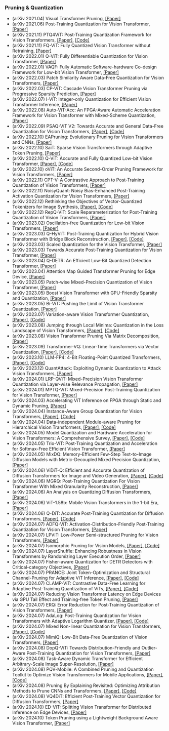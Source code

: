 
### Pruning & Quantization
- (arXiv 2021.04) Visual Transformer Pruning, [[Paper]](https://arxiv.org/pdf/2104.08500.pdf)
- (arXiv 2021.06) Post-Training Quantization for Vision Transformer, [[Paper]](https://arxiv.org/pdf/2106.14156.pdf)
- (arXiv 2021.11) PTQ4ViT: Post-Training Quantization Framework for Vision Transformers, [[Paper]](https://arxiv.org/pdf/2111.12293.pdf), [[Code]](https://github.com/hahnyuan/PTQ4ViT)
- (arXiv 2021.11) FQ-ViT: Fully Quantized Vision Transformer without Retraining, [[Paper]](https://arxiv.org/pdf/2111.15127.pdf)
- (arXiv 2022.01) Q-ViT: Fully Differentiable Quantization for Vision Transformer, [[Paper]](https://arxiv.org/pdf/2201.07703.pdf)
- (arXiv 2022.01) VAQF: Fully Automatic Software-hardware Co-design Framework for Low-bit Vision Transformer, [[Paper]](https://arxiv.org/pdf/2201.06618.pdf)
- (arXiv 2022.03) Patch Similarity Aware Data-Free Quantization for Vision Transformers, [[Paper]](https://arxiv.org/pdf/2203.02250.pdf)
- (arXiv 2022.03) CP-ViT: Cascade Vision Transformer Pruning via Progressive Sparsity Prediction, [[Paper]](https://arxiv.org/pdf/2203.04570.pdf)
- (arXiv 2022.07) I-ViT: Integer-only Quantization for Efficient Vision Transformer Inference, [[Paper]](https://arxiv.org/pdf/2207.01405.pdf)
- (arXiv 2022.08) Auto-ViT-Acc: An FPGA-Aware Automatic Acceleration Framework for Vision Transformer with Mixed-Scheme Quantization, [[Paper]](https://arxiv.org/pdf/2208.05163.pdf)
- (arXiv 2022.09) PSAQ-ViT V2: Towards Accurate and General Data-Free Quantization for Vision Transformers, [[Paper]](https://arxiv.org/pdf/2209.05687.pdf), [[Code]](https://github.com/zkkli/PSAQ-ViT)
- (arXiv 2022.10) EAPruning: Evolutionary Pruning for Vision Transformers and CNNs, [[Paper]](https://arxiv.org/pdf/2210.00181.pdf)
- (arXiv 2022.10) SaiT: Sparse Vision Transformers through Adaptive Token Pruning, [[Paper]](https://arxiv.org/pdf/2210.05832.pdf)
- (arXiv 2022.10) Q-ViT: Accurate and Fully Quantized Low-bit Vision Transformer, [[Paper]](https://arxiv.org/pdf/2210.06707.pdf), [[Code]](https://github.com/YanjingLi0202/Q-ViT)
- (arXiv 2022.10) oViT: An Accurate Second-Order Pruning Framework for Vision Transformers, [[Paper]](https://arxiv.org/pdf/2210.09223.pdf)
- (arXiv 2022.11) CPT-V: A Contrastive Approach to Post-Training Quantization of Vision Transformers, [[Paper]](https://arxiv.org/pdf/2211.09643.pdf)
- (arXiv 2022.11) NoisyQuant: Noisy Bias-Enhanced Post-Training Activation Quantization for Vision Transformers, [[Paper]](https://arxiv.org/pdf/2211.16056.pdf)
- (arXiv 2022.12) Rethinking the Objectives of Vector-Quantized Tokenizers for Image Synthesis, [[Paper]](https://arxiv.org/pdf/2212.03185.pdf), [[Code]](https://github.com/TencentARC/BasicVQ-GEN)
- (arXiv 2022.12) RepQ-ViT: Scale Reparameterization for Post-Training Quantization of Vision Transformers, [[Paper]](https://arxiv.org/pdf/2212.08254.pdf)
- (arXiv 2023.02) Oscillation-free Quantization for Low-bit Vision Transformers, [[Paper]](https://arxiv.org/pdf/2302.02210.pdf)
- (arXiv 2023.03) Q-HyViT: Post-Training Quantization for Hybrid Vision Transformer with Bridge Block Reconstruction, [[Paper]](https://arxiv.org/pdf/2303.12557.pdf), [[Code]](https://github.com/Q-HyViT)
- (arXiv 2023.03) Scaled Quantization for the Vision Transformer, [[Paper]](https://arxiv.org/pdf/2303.13601.pdf)
- (arXiv 2023.03) Towards Accurate Post-Training Quantization for Vision Transformer, [[Paper]](https://arxiv.org/pdf/2303.14341.pdf)
- (arXiv 2023.04) Q-DETR: An Efficient Low-Bit Quantized Detection Transformer, [[Paper]](https://arxiv.org/pdf/2304.00253.pdf)
- (arXiv 2023.04) Attention Map Guided Transformer Pruning for Edge Device, [[Paper]](https://arxiv.org/pdf/2304.01452.pdf)
- (arXiv 2023.05) Patch-wise Mixed-Precision Quantization of Vision Transformer, [[Paper]](https://arxiv.org/pdf/2305.06559.pdf)
- (arXiv 2023.05) Boost Vision Transformer with GPU-Friendly Sparsity and Quantization, [[Paper]](https://arxiv.org/pdf/2305.10727.pdf)
- (arXiv 2023.05) Bi-ViT: Pushing the Limit of Vision Transformer Quantization, [[Paper]](https://arxiv.org/pdf/2305.12354.pdf)
- (arXiv 2023.07) Variation-aware Vision Transformer Quantization, [[Paper]](https://arxiv.org/pdf/2307.00331.pdf), [[Code]](https://github.com/HuangOwen/VVTQ)
- (arXiv 2023.08) Jumping through Local Minima: Quantization in the Loss Landscape of Vision Transformers,  [[Paper]](https://arxiv.org/pdf/2308.10814.pdf), [[Code]](https://github.com/enyac-group/evol-q)
- (arXiv 2023.08) Vision Transformer Pruning Via Matrix Decomposition,  [[Paper]](https://arxiv.org/pdf/2308.10839.pdf)
- (arXiv 2023.09) Transformer-VQ: Linear-Time Transformers via Vector Quantization,  [[Paper]](https://arxiv.org/pdf/2309.16354.pdf), [[Code]](https://github.com/transformer-vq/transformer_vq)
- (arXiv 2023.10) LLM-FP4: 4-Bit Floating-Point Quantized Transformers, [[Paper]](https://arxiv.org/pdf/2310.16836.pdf), [[Code]](https://github.com/nbasyl/LLM-FP4)
- (arXiv 2023.12) QuantAttack: Exploiting Dynamic Quantization to Attack Vision Transformers, [[Paper]](https://arxiv.org/pdf/2312.02220.pdf)
- (arXiv 2024.01) LRP-QViT: Mixed-Precision Vision Transformer Quantization via Layer-wise Relevance Propagation, [[Paper]](https://arxiv.org/pdf/2401.11243.pdf)
- (arXiv 2024.01) MPTQ-ViT: Mixed-Precision Post-Training Quantization for Vision Transformer, [[Paper]](https://arxiv.org/pdf/2401.14895.pdf)
- (arXiv 2024.03) Accelerating ViT Inference on FPGA through Static and Dynamic Pruning, [[Paper]](https://arxiv.org/pdf/2403.14047.pdf)
- (arXiv 2024.04) Instance-Aware Group Quantization for Vision Transformers, [[Paper]](https://arxiv.org/pdf/2404.00928.pdf), [[Code]](https://cvlab.yonsei.ac.kr/projects/IGQ-ViT/)
- (arXiv 2024.04) Data-independent Module-aware Pruning for Hierarchical Vision Transformers, [[Paper]](https://arxiv.org/pdf/2404.13648.pdf), [[Code]](https://github.com/he-y/Data-independent-Module-Aware-Pruning)
- (arXiv 2024.05) Model Quantization and Hardware Acceleration for Vision Transformers: A Comprehensive Survey, [[Paper]](https://arxiv.org/pdf/2405.00314.pdf), [[Code]](https://github.com/DD-DuDa/awesome-vit-quantization-acceleration)
- (arXiv 2024.05) Trio-ViT: Post-Training Quantization and Acceleration for Softmax-Free Efficient Vision Transformer, [[Paper]](https://arxiv.org/pdf/2405.03882.pdf)
- (arXiv 2024.05) MixDQ: Memory-Efficient Few-Step Text-to-Image Diffusion Models with Metric-Decoupled Mixed Precision Quantization, [[Paper]](https://arxiv.org/pdf/2405.17873.pdf)
- (arXiv 2024.06) ViDiT-Q: Efficient and Accurate Quantization of Diffusion Transformers for Image and Video Generation, [[Paper]](https://arxiv.org/pdf/2406.02540.pdf), [[Code]](https://github.com/A-suozhang/ViDiT-Q)
- (arXiv 2024.06) MGRQ: Post-Training Quantization For Vision Transformer With Mixed Granularity Reconstruction, [[Paper]](https://arxiv.org/pdf/2406.09229.pdf)
- (arXiv 2024.06) An Analysis on Quantizing Diffusion Transformers, [[Paper]](https://arxiv.org/pdf/2406.11100.pdf)
- (arXiv 2024.06) ViT-1.58b: Mobile Vision Transformers in the 1-bit Era, [[Paper]](https://arxiv.org/pdf/2406.18051)
- (arXiv 2024.06) Q-DiT: Accurate Post-Training Quantization for Diffusion Transformers, [[Paper]](https://arxiv.org/pdf/2406.17343), [[Code]](https://github.com/Juanerx/Q-DiT)
- (arXiv 2024.07) ADFQ-ViT: Activation-Distribution-Friendly Post-Training Quantization for Vision Transformers, [[Paper]](https://arxiv.org/pdf/2407.02763)
- (arXiv 2024.07) LPViT: Low-Power Semi-structured Pruning for Vision Transformers, [[Paper]](https://arxiv.org/pdf/2407.02068)
- (arXiv 2024.07) Isomorphic Pruning for Vision Models, [[Paper]](https://arxiv.org/pdf/2407.04616), [[Code]](https://github.com/VainF/Isomorphic-Pruning)
- (arXiv 2024.07) LayerShuffle: Enhancing Robustness in Vision Transformers by Randomizing Layer Execution Order, [[Paper]](https://arxiv.org/pdf/2407.04513)
- (arXiv 2024.07) Fisher-aware Quantization for DETR Detectors with Critical-category Objectives, [[Paper]](https://arxiv.org/pdf/2407.03442)
- (arXiv 2024.07) PRANCE: Joint Token-Optimization and Structural Channel-Pruning for Adaptive ViT Inference, [[Paper]](https://arxiv.org/pdf/2407.05010), [[Code]](https://github.com/ChildTang/PRANCE)
- (arXiv 2024.07) CLAMP-ViT: Contrastive Data-Free Learning for Adaptive Post-Training Quantization of ViTs, [[Paper]](https://arxiv.org/pdf/2407.05266), [[Code]](https://github.com/georgia-tech-synergy-lab/CLAMP-ViT.git)
- (arXiv 2024.07) Reducing Vision Transformer Latency on Edge Devices via GPU Tail Effect and Training-free Token Pruning, [[Paper]](https://arxiv.org/pdf/2407.05941)
- (arXiv 2024.07) ERQ: Error Reduction for Post-Training Quantization of Vision Transformers, [[Paper]](https://arxiv.org/pdf/2407.06794)
- (arXiv 2024.07) AdaLog: Post-Training Quantization for Vision Transformers with Adaptive Logarithm Quantizer, [[Paper]](https://arxiv.org/pdf/2407.12951), [[Code]](https://github.com/GoatWu/AdaLog)
- (arXiv 2024.07) Mixed Non-linear Quantization for Vision Transformers, [[Paper]](https://arxiv.org/pdf/2407.18437), [[Code]](https://gitlab.com/ones-ai/mixed-non-linear-quantization)
- (arXiv 2024.07) MimiQ: Low-Bit Data-Free Quantization of Vision Transformers, [[Paper]](https://arxiv.org/pdf/2407.20021)
- (arXiv 2024.08) DopQ-ViT: Towards Distribution-Friendly and Outlier-Aware Post-Training Quantization for Vision Transformers, [[Paper]](https://arxiv.org/pdf/2408.03291)
- (arXiv 2024.08) Task-Aware Dynamic Transformer for Efficient Arbitrary-Scale Image Super-Resolution, [[Paper]](https://arxiv.org/pdf/2408.08736)
- (arXiv 2024.08) PQV-Mobile: A Combined Pruning and Quantization Toolkit to Optimize Vision Transformers for Mobile Applications, [[Paper]](https://arxiv.org/pdf/2408.08437), [[Code]](https://github.com/kshitij11/PQV-Mobile)
- (arXiv 2024.08) Pruning By Explaining Revisited: Optimizing Attribution Methods to Prune CNNs and Transformers, [[Paper]](https://arxiv.org/pdf/2408.12568), [[Code]](https://github.com/erfanhatefi/Pruning-by-eXplaining-in-PyTorch)
- (arXiv 2024.08) VQ4DiT: Efficient Post-Training Vector Quantization for Diffusion Transformers, [[Paper]](https://arxiv.org/pdf/2408.17131)
- (arXiv 2024.10) ED-ViT: Splitting Vision Transformer for Distributed Inference on Edge Devices, [[Paper]](https://arxiv.org/pdf/2410.11650)
- (arXiv 2024.10) Token Pruning using a Lightweight Background Aware Vision Transformer, [[Paper]](https://arxiv.org/pdf/2410.09324)
